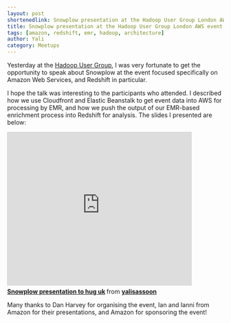 ```yaml
---
layout: post
shortenedlink: Snowplow presentation at the Hadoop User Group London AWS event
title: Snowplow presentation at the Hadoop User Group London AWS event
tags: [amazon, redshift, emr, hadoop, architecture]
author: Yali
category: Meetups
---
```


Yesterday at the [Hadoop User Group][hug-uk], I was very fortunate to get the opportunity to speak about Snowplow at the event focused specifically on Amazon Web Services, and Redshift in particular.

I hope the talk was interesting to the participants who attended. I described how we use Cloudfront and Elastic Beanstalk to get event data into AWS for processing by EMR, and how we push the output of our EMR-based enrichment process into Redshift for analysis. The slides I presented are below:

<iframe src="http://www.slideshare.net/slideshow/embed_code/24416560" width="427" height="356" frameborder="0" marginwidth="0" marginheight="0" scrolling="no" style="border:1px solid #CCC;border-width:1px 1px 0;margin-bottom:5px" > </iframe> 

<div style="margin-bottom:5px"> <strong> <a href="http://www.slideshare.net/yalisassoon/snowplow-presentation-to-hug-uk" title="Snowplow presentation to hug uk" target="_blank">Snowplow presentation to hug uk</a> </strong> from <strong><a href="http://www.slideshare.net/yalisassoon" target="_blank">yalisassoon</a></strong> </div>

Many thanks to Dan Harvey for organising the event, Ian and Ianni from Amazon for their presentations, and Amazon for sponsoring the event!


[hug-uk]: http://www.meetup.com/hadoop-users-group-uk/